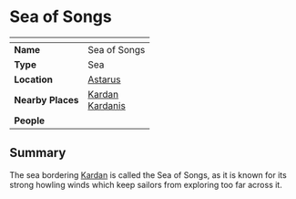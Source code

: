 # Sea of Songs

| []() | |
| --- | --- |
| **Name** | Sea of Songs |
| **Type** | Sea |
| **Location** | [Astarus](../../planes/astarus.md) |
| **Nearby Places** | [Kardan](../continents/kardan.md)<br>[Kardanis](../regions/kardanis.md) |
| **People** | |

## Summary

The sea bordering [Kardan](../continents/kardan.md) is called the Sea of Songs, as it is known for its strong howling winds which keep sailors from exploring too far across it.

